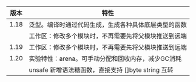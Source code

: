 | 版本 | 特性                                                 |
| ---- | ---------------------------------------------------- |
| 1.18 | 泛型。编译时通过代码生成，生成各种具体底层类型的函数 |
|      | 工作区：修改多个模块时，不再需要先将父模块推送到远端 |
| 1.19 | 工作区：修改多个模块时，不再需要先将父模块推送到远端 |
| 1.20 | 实验特性：arena。可手动分配和回收内存，减少GC消耗    |
|      | unsafe 新增语法糖函数，直接支持 []byte string 互转   |
